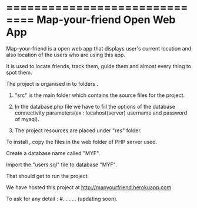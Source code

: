 ==============================
 Map-your-friend Open Web App
==============================

Map-your-friend is a open web app that displays user's current location and also location of the users who are using this app.

It is used to locate friends, track them, guide them and almost every thing to spot them.

The project is organised in to folders .

1. "src" is the main folder which contains the source files for the project.

2. In the database.php file we have to fill the options of the database connectivity parameters(ex : locahost(server) username and password of mysql).

3. The project resources are placed under "res" folder.


To install , copy the files in the web folder of PHP server used.

Create a database name called "MYF".

Import the "users.sql" file to database "MYF". 

That should get to run the project.


We have hosted this project at http://mapyourfriend.herokuapp.com

To ask for any detail : #......... (updating soon).
